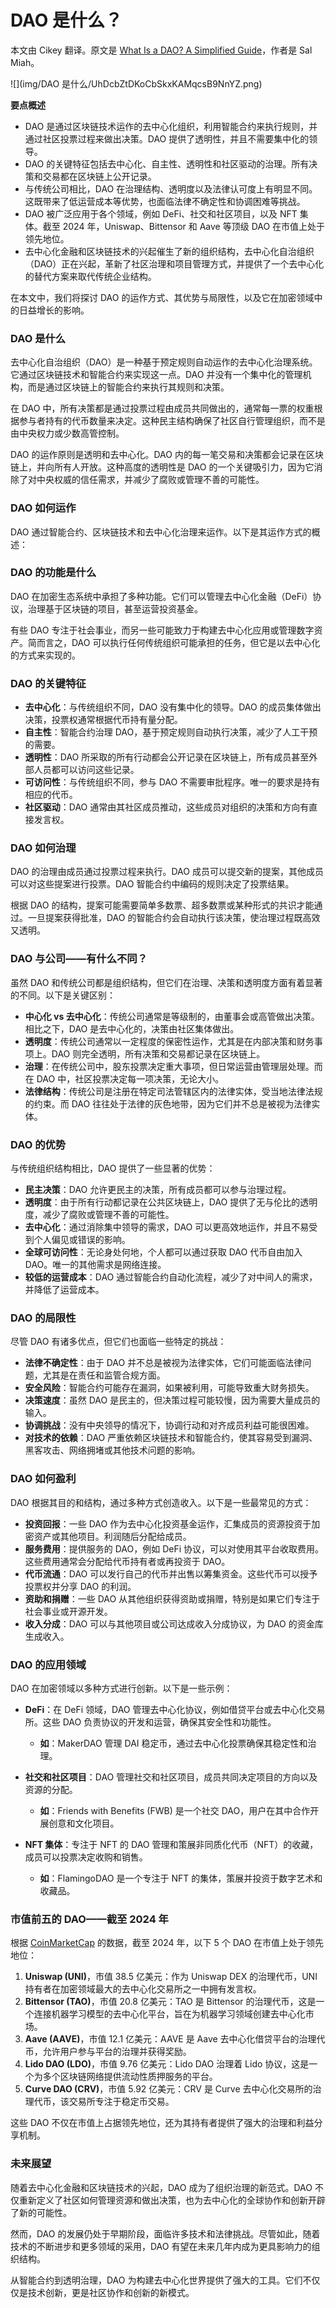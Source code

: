 # DAO 是什么？

本文由 Cikey 翻译。原文是 [What Is a DAO? A Simplified Guide](https://www.webopedia.com/crypto/learn/dao-decentralized-autonomous-organization-explained/)，作者是 Sal Miah。

![](img/DAO 是什么/UhDcbZtDKoCbSkxKAMqcsB9NnYZ.png)

**要点概述**

- DAO 是通过区块链技术运作的去中心化组织，利用智能合约来执行规则，并通过社区投票过程来做出决策。DAO 提供了透明性，并且不需要集中化的领导。
- DAO 的关键特征包括去中心化、自主性、透明性和社区驱动的治理。所有决策和交易都在区块链上公开记录。
- 与传统公司相比，DAO 在治理结构、透明度以及法律认可度上有明显不同。这既带来了低运营成本等优势，也面临法律不确定性和协调困难等挑战。
- DAO 被广泛应用于各个领域，例如 DeFi、社交和社区项目，以及 NFT 集体。截至 2024 年，Uniswap、Bittensor 和 Aave 等顶级 DAO 在市值上处于领先地位。
- 去中心化金融和区块链技术的兴起催生了新的组织结构，去中心化自治组织（DAO）正在兴起，革新了社区治理和项目管理方式，并提供了一个去中心化的替代方案来取代传统企业结构。

在本文中，我们将探讨 DAO 的运作方式、其优势与局限性，以及它在加密领域中的日益增长的影响。

### DAO 是什么

去中心化自治组织（DAO）是一种基于预定规则自动运作的去中心化治理系统。它通过区块链技术和智能合约来实现这一点。DAO 并没有一个集中化的管理机构，而是通过区块链上的智能合约来执行其规则和决策。

在 DAO 中，所有决策都是通过投票过程由成员共同做出的，通常每一票的权重根据参与者持有的代币数量来决定。这种民主结构确保了社区自行管理组织，而不是由中央权力或少数高管控制。

DAO 的运作原则是透明和去中心化。DAO 内的每一笔交易和决策都会记录在区块链上，并向所有人开放。这种高度的透明性是 DAO 的一个关键吸引力，因为它消除了对中央权威的信任需求，并减少了腐败或管理不善的可能性。

### DAO 如何运作

DAO 通过智能合约、区块链技术和去中心化治理来运作。以下是其运作方式的概述：

### DAO 的功能是什么

DAO 在加密生态系统中承担了多种功能。它们可以管理去中心化金融（DeFi）协议，治理基于区块链的项目，甚至运营投资基金。

有些 DAO 专注于社会事业，而另一些可能致力于构建去中心化应用或管理数字资产。简而言之，DAO 可以执行任何传统组织可能承担的任务，但它是以去中心化的方式来实现的。

### DAO 的关键特征

- **去中心化**：与传统组织不同，DAO 没有集中化的领导。DAO 的成员集体做出决策，投票权通常根据代币持有量分配。
- **自主性**：智能合约治理 DAO，基于预定规则自动执行决策，减少了人工干预的需要。
- **透明性**：DAO 所采取的所有行动都会公开记录在区块链上，所有成员甚至外部人员都可以访问这些记录。
- **可访问性**：与传统组织不同，参与 DAO 不需要审批程序。唯一的要求是持有相应的代币。
- **社区驱动**：DAO 通常由其社区成员推动，这些成员对组织的决策和方向有直接发言权。

### DAO 如何治理

DAO 的治理由成员通过投票过程来执行。DAO 成员可以提交新的提案，其他成员可以对这些提案进行投票。DAO 智能合约中编码的规则决定了投票结果。

根据 DAO 的结构，提案可能需要简单多数票、超多数票或某种形式的共识才能通过。一旦提案获得批准，DAO 的智能合约会自动执行该决策，使治理过程既高效又透明。

### DAO 与公司——有什么不同？

虽然 DAO 和传统公司都是组织结构，但它们在治理、决策和透明度方面有着显著的不同。以下是关键区别：

- **中心化 vs 去中心化**：传统公司通常是等级制的，由董事会或高管做出决策。相比之下，DAO 是去中心化的，决策由社区集体做出。
- **透明度**：传统公司通常以一定程度的保密性运作，尤其是在内部决策和财务事项上。DAO 则完全透明，所有决策和交易都记录在区块链上。
- **治理**：在传统公司中，股东投票决定重大事项，但日常运营由管理层处理。而在 DAO 中，社区投票决定每一项决策，无论大小。
- **法律结构**：传统公司是注册在特定司法管辖区内的法律实体，受当地法律法规的约束。而 DAO 往往处于法律的灰色地带，因为它们并不总是被视为法律实体。

### DAO 的优势

与传统组织结构相比，DAO 提供了一些显著的优势：

- **民主决策**：DAO 允许更民主的决策，所有成员都可以参与治理过程。
- **透明度**：由于所有行动都记录在公共区块链上，DAO 提供了无与伦比的透明度，减少了腐败或管理不善的可能性。
- **去中心化**：通过消除集中领导的需求，DAO 可以更高效地运作，并且不易受到个人偏见或错误的影响。
- **全球可访问性**：无论身处何地，个人都可以通过获取 DAO 代币自由加入 DAO。唯一的其他需求是网络连接。
- **较低的运营成本**：DAO 通过智能合约自动化流程，减少了对中间人的需求，并降低了运营成本。

### DAO 的局限性

尽管 DAO 有诸多优点，但它们也面临一些特定的挑战：

- **法律不确定性**：由于 DAO 并不总是被视为法律实体，它们可能面临法律问题，尤其是在责任和监管合规方面。
- **安全风险**：智能合约可能存在漏洞，如果被利用，可能导致重大财务损失。
- **决策速度**：虽然 DAO 是民主的，但决策过程可能较慢，因为需要大量成员的输入。
- **协调挑战**：没有中央领导的情况下，协调行动和对齐成员利益可能很困难。
- **对技术的依赖**：DAO 严重依赖区块链技术和智能合约，使其容易受到漏洞、黑客攻击、网络拥堵或其他技术问题的影响。

### DAO 如何盈利

DAO 根据其目的和结构，通过多种方式创造收入。以下是一些最常见的方式：

- **投资回报**：一些 DAO 作为去中心化投资基金运作，汇集成员的资源投资于加密资产或其他项目。利润随后分配给成员。
- **服务费用**：提供服务的 DAO，例如 DeFi 协议，可以对使用其平台收取费用。这些费用通常会分配给代币持有者或再投资于 DAO。
- **代币流通**：DAO 可以发行自己的代币并出售以筹集资金。这些代币可以授予投票权并分享 DAO 的利润。
- **资助和捐赠**：一些 DAO 从其他组织获得资助或捐赠，特别是如果它们专注于社会事业或开源开发。
- **收入分成**：DAO 可以与其他项目或公司达成收入分成协议，为 DAO 的资金库生成收入。

### DAO 的应用领域

DAO 在加密领域以多种方式进行创新。以下是一些示例：

- **DeFi**：在 DeFi 领域，DAO 管理去中心化协议，例如借贷平台或去中心化交易所。这些 DAO 负责协议的开发和运营，确保其安全性和功能性。

  - **如**：MakerDAO 管理 DAI 稳定币，通过去中心化投票确保其稳定性和治理。
- **社交和社区项目**：DAO 管理社交和社区项目，成员共同决定项目的方向以及资源的分配。

  - **如**：Friends with Benefits (FWB) 是一个社交 DAO，用户在其中合作开展创意和文化项目。
- **NFT 集体**：专注于 NFT 的 DAO 管理和策展非同质化代币（NFT）的收藏，成员可以投票决定收购和销售。

  - **如**：FlamingoDAO 是一个专注于 NFT 的集体，策展并投资于数字艺术和收藏品。

### 市值前五的 DAO——截至 2024 年

根据 [CoinMarketCap](https://coinmarketcap.com/view/dao/) 的数据，截至 2024 年，以下 5 个 DAO 在市值上处于领先地位：

1. **Uniswap (UNI)**，市值 38.5 亿美元：作为 Uniswap DEX 的治理代币，UNI 持有者在加密领域最大的去中心化交易所之一中拥有发言权。
2. **Bittensor (TAO)**，市值 20.8 亿美元：TAO 是 Bittensor 的治理代币，这是一个连接机器学习模型的去中心化平台，旨在为机器学习领域创建去中心化市场。
3. **Aave (AAVE)**，市值 12.1 亿美元：AAVE 是 Aave 去中心化借贷平台的治理代币，允许用户参与平台的治理并获得奖励。
4. **Lido DAO (LDO)**，市值 9.76 亿美元：Lido DAO 治理着 Lido 协议，这是一个为多个区块链网络提供流动性质押服务的平台。
5. **Curve DAO (CRV)**，市值 5.92 亿美元：CRV 是 Curve 去中心化交易所的治理代币，该交易所专注于稳定币交易。

这些 DAO 不仅在市值上占据领先地位，还为其持有者提供了强大的治理和利益分享机制。

### 未来展望

随着去中心化金融和区块链技术的兴起，DAO 成为了组织治理的新范式。DAO 不仅重新定义了社区如何管理资源和做出决策，也为去中心化的全球协作和创新开辟了新的可能性。

然而，DAO 的发展仍处于早期阶段，面临许多技术和法律挑战。尽管如此，随着技术的不断进步和更多领域的采用，DAO 有望在未来几年内成为更具影响力的组织结构。

从智能合约到透明治理，DAO 为构建去中心化世界提供了强大的工具。它们不仅仅是技术创新，更是社区协作和创新的新模式。
